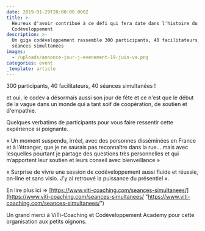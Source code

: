 ```yaml
---
date: 2019-01-29T20:00:00.000Z
title: >-
  Heureux d'avoir contribué à ce défi qui fera date dans l'histoire du
  Codéveloppement
description: >-
  Un giga codéveloppement rassemble 300 participants, 40 facilitateurs, 40
  séances simultanées
images:
  - /uploads/annonce-jour-j-evenement-19-juin-va.png
categories: event
_template: article
---
```



300 participants, 40 facilitateurs, 40 séances simultanées !

et oui, le codev a désormais aussi son jour de fête et ce n'est que le début de la vague dans un monde qui a tant soif de coopération, de soutien et d'empathie. 

Quelques verbatims de participants pour vous faire ressentir cette expérience si poignante.

« Un moment suspendu, irréel, avec des personnes disséminées en France et à l’étranger, que je ne saurais pas reconnaître dans la rue… mais avec lesquelles pourtant je partage des questions très personnelles et qui m’apportent leur soutien et leurs conseil avec bienveillance »

« Surprise de vivre une session de codéveloppement aussi fluide et réussie, on-line et sans visio. J’y ai retrouvé la puissance du présentiel ».

En lire plus ici => [https://www.viti-coaching.com/seances-simultanees/](https://www.viti-coaching.com/seances-simultanees/ "https://www.viti-coaching.com/seances-simultanees/")

Un grand merci à ViTi-Coaching et Codéveloppement Academy pour cette organisation aux petits oignons.
